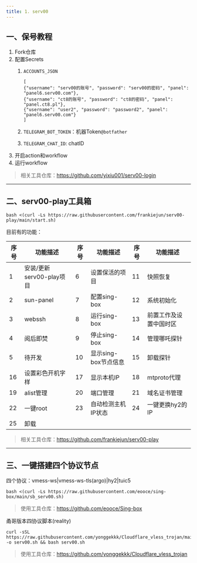 ```yaml
---
title: 1. serv00
---
```

##  一、保号教程
1. Fork仓库
2. 配置Secrets
    1. ```ACCOUNTS_JSON```
        
        ```
        [
        {"username": "serv00的账号", "password": "serv00的密码", "panel": "panel6.serv00.com"},
        {"username": "ct8的账号", "password": "ct8的密码", "panel": "panel.ct8.pl"},
        {"username": "user2", "password": "password2", "panel": "panel6.serv00.com"}
        ]
        ```
    2. ```TELEGRAM_BOT_TOKEN```：机器Token```@botfather```

    3. ```TELEGRAM_CHAT_ID```: chatID
3. 开启action和workflow
4. 运行workflow

> 相关工具仓库：https://github.com/yixiu001/serv00-login

---

## 二、serv00-play工具箱

```
bash <(curl -Ls https://raw.githubusercontent.com/frankiejun/serv00-play/main/start.sh)
```

目前有的功能：

| 序号 | 功能描述                 | 序号 | 功能描述             | 序号 | 功能描述               |
| ---- | ------------------------ | ---- | -------------------- | ---- | ---------------------- |
| 1    | 安装/更新serv00-play项目 | 6    | 设置保活的项目       | 11   | 快照恢复               |
| 2    | sun-panel                | 7    | 配置sing-box         | 12   | 系统初始化             |
| 3    | webssh                   | 8    | 运行sing-box         | 13   | 前置工作及设置中国时区 |
| 4    | 阅后即焚                 | 9    | 停止sing-box         | 14   | 管理哪吒探针           |
| 5    | 待开发                   | 10   | 显示sing-box节点信息 | 15   | 卸载探针               |
| 16   | 设置彩色开机字样         | 17   | 显示本机IP           | 18   | mtproto代理            |
| 19   | alist管理                | 20   | 端口管理             | 21   | 域名证书管理           |
| 22   | 一键root                 | 23   | 自动检测主机IP状态   | 24   | 一键更换hy2的IP        |
| 25   | 卸载                     |      |                      |      |                        |

> 相关工具仓库：https://github.com/frankiejun/serv00-play

---

## 三、一键搭建四个协议节点

四个协议：vmess-ws|vmess-ws-tls(argo)|hy2|tuic5

```
bash <(curl -Ls https://raw.githubusercontent.com/eooce/sing-box/main/sb_serv00.sh)
```

> 使用工具仓库：https://github.com/eooce/Sing-box

甬哥版本四协议脚本(reality)

```
curl -sSL https://raw.githubusercontent.com/yonggekkk/Cloudflare_vless_trojan/main/serv00.sh -o serv00.sh && bash serv00.sh
```

> 使用工具仓库：https://github.com/yonggekkk/Cloudflare_vless_trojan

